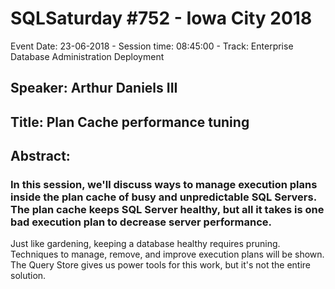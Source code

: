 # SQLSaturday #752 - Iowa City 2018
Event Date: 23-06-2018 - Session time: 08:45:00 - Track: Enterprise Database Administration  Deployment
## Speaker: Arthur Daniels III
## Title: Plan Cache performance tuning
## Abstract:
### In this session, we'll discuss ways to manage execution plans inside the plan cache of busy and unpredictable SQL Servers. The plan cache keeps SQL Server healthy, but all it takes is one bad execution plan to decrease server performance.

Just like gardening, keeping a database healthy requires pruning.  Techniques to manage, remove, and improve execution plans will be shown. The Query Store gives us power tools for this work, but it's not the entire solution.
